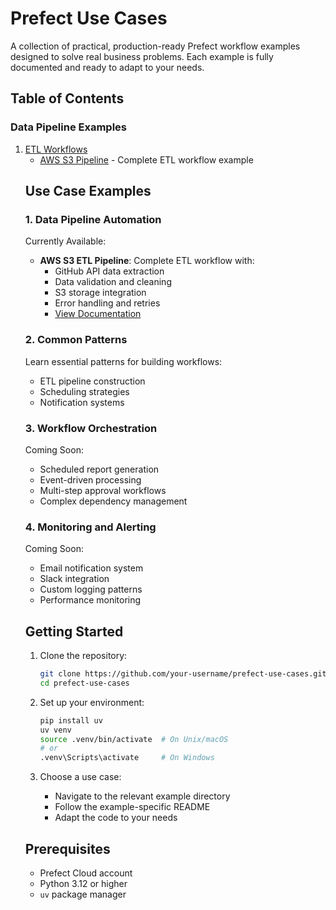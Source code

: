 # Prefect Use Cases

A collection of practical, production-ready Prefect workflow examples designed to solve real business problems. Each example is fully documented and ready to adapt to your needs.

## Table of Contents

### Data Pipeline Examples
1. [ETL Workflows](#etl-workflows)
   - [AWS S3 Pipeline](data-pipelines/etl/s3_pipeline/README.md) - Complete ETL workflow example
   <!-- - [Snowflake Pipeline](data-pipelines/etl/snowflake/README.md) - Data warehouse ETL _(Coming Soon)_
<!-- 2. [Streaming Data](#streaming-data) -->
   <!-- - Real-time data processing _(Coming Soon)_
   - Event-driven pipelines _(Coming Soon)_

### Common Patterns
1. [ETL Patterns](02-patterns/01-etl/README.md)
   - [Simple ETL Flow](02-patterns/01-etl/simple_etl.py) - Basic ETL implementation
   - [S3 Pipeline](02-patterns/01-etl/s3_pipeline/README.md) - Advanced ETL example
2. [Dependency Management](02-patterns/dependencies/README.md)
   - [DAG Examples](02-patterns/dependencies/dag_examples/README.md) - Complex workflow dependencies

### Monitoring & Observability
1. [Notification Systems](monitoring/notifications/README.md)
   - [Email Integration](monitoring/notifications/email/README.md) - Email alerts
   - [Slack Integration](monitoring/notifications/slack/README.md) - Slack notifications
2. [Logging Patterns](monitoring/logging/README.md)
   - Custom logging implementations
   - Monitoring strategies -->

## Use Case Examples

### 1. Data Pipeline Automation
Currently Available:
- **AWS S3 ETL Pipeline**: Complete ETL workflow with:
  - GitHub API data extraction
  - Data validation and cleaning
  - S3 storage integration
  - Error handling and retries
  - [View Documentation](data-pipelines/etl/s3_pipeline/README.md)

### 2. Common Patterns
Learn essential patterns for building workflows:
- ETL pipeline construction
- Scheduling strategies
- Notification systems

### 3. Workflow Orchestration
Coming Soon:
- Scheduled report generation
- Event-driven processing
- Multi-step approval workflows
- Complex dependency management

### 4. Monitoring and Alerting
Coming Soon:
- Email notification system
- Slack integration
- Custom logging patterns
- Performance monitoring

## Getting Started

1. Clone the repository:
   ```bash
   git clone https://github.com/your-username/prefect-use-cases.git
   cd prefect-use-cases
   ```

2. Set up your environment:
   ```bash
   pip install uv
   uv venv
   source .venv/bin/activate  # On Unix/macOS
   # or
   .venv\Scripts\activate     # On Windows
   ```

3. Choose a use case:
   - Navigate to the relevant example directory
   - Follow the example-specific README
   - Adapt the code to your needs

## Prerequisites

- Prefect Cloud account
- Python 3.12 or higher
- `uv` package manager

